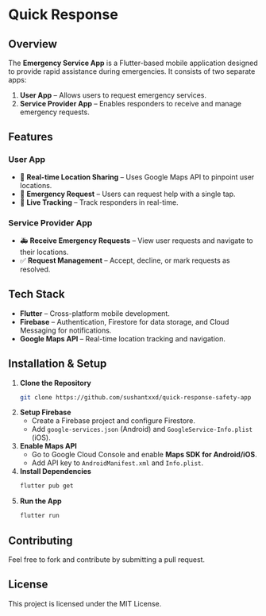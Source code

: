 # Quick Response

## Overview
The **Emergency Service App** is a Flutter-based mobile application designed to provide rapid assistance during emergencies. It consists of two separate apps:
1. **User App** – Allows users to request emergency services.
2. **Service Provider App** – Enables responders to receive and manage emergency requests.

## Features
### User App
- 📍 **Real-time Location Sharing** – Uses Google Maps API to pinpoint user locations.
- 🚨 **Emergency Request** – Users can request help with a single tap.
- 📡 **Live Tracking** – Track responders in real-time.


### Service Provider App
- 🚑 **Receive Emergency Requests** – View user requests and navigate to their locations.
- ✅ **Request Management** – Accept, decline, or mark requests as resolved.


## Tech Stack
- **Flutter** – Cross-platform mobile development.
- **Firebase** – Authentication, Firestore for data storage, and Cloud Messaging for notifications.
- **Google Maps API** – Real-time location tracking and navigation.


## Installation & Setup
1. **Clone the Repository**
   ```bash
   git clone https://github.com/sushantxxd/quick-response-safety-app
   
   ```
2. **Setup Firebase**
   - Create a Firebase project and configure Firestore.
   - Add `google-services.json` (Android) and `GoogleService-Info.plist` (iOS).
3. **Enable Maps API**
   - Go to Google Cloud Console and enable **Maps SDK for Android/iOS**.
   - Add API key to `AndroidManifest.xml` and `Info.plist`.
4. **Install Dependencies**
   ```bash
   flutter pub get
   ```
5. **Run the App**
   ```bash
   flutter run
   ```

## Contributing
Feel free to fork and contribute by submitting a pull request.

## License
This project is licensed under the MIT License.

